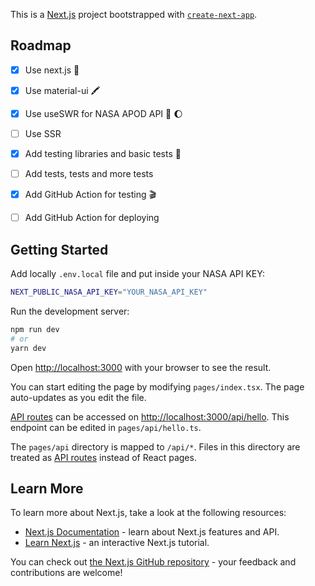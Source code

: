 This is a [Next.js](https://nextjs.org/) project bootstrapped with [`create-next-app`](https://github.com/vercel/next.js/tree/canary/packages/create-next-app).


<!-- ROADMAP -->
## Roadmap

- [x] Use next.js :rocket:
- [x] Use material-ui :crayon:
- [x] Use useSWR for NASA APOD API 	:satellite: :moon:
- [ ] Use SSR
- [x] Add testing libraries and basic tests :test_tube:
- [ ] Add tests, tests and more tests
- [x] Add GitHub Action for testing :clapper:
- [ ] Add GitHub Action for deploying



## Getting Started

Add locally `.env.local` file and put inside your NASA API KEY: 
```bash
NEXT_PUBLIC_NASA_API_KEY="YOUR_NASA_API_KEY"
```


Run the development server:


```bash
npm run dev
# or
yarn dev
```

Open [http://localhost:3000](http://localhost:3000) with your browser to see the result.

You can start editing the page by modifying `pages/index.tsx`. The page auto-updates as you edit the file.

[API routes](https://nextjs.org/docs/api-routes/introduction) can be accessed on [http://localhost:3000/api/hello](http://localhost:3000/api/hello). This endpoint can be edited in `pages/api/hello.ts`.

The `pages/api` directory is mapped to `/api/*`. Files in this directory are treated as [API routes](https://nextjs.org/docs/api-routes/introduction) instead of React pages.

## Learn More

To learn more about Next.js, take a look at the following resources:

- [Next.js Documentation](https://nextjs.org/docs) - learn about Next.js features and API.
- [Learn Next.js](https://nextjs.org/learn) - an interactive Next.js tutorial.

You can check out [the Next.js GitHub repository](https://github.com/vercel/next.js/) - your feedback and contributions are welcome!




